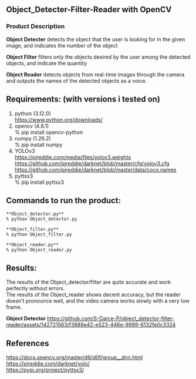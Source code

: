 ## Object_Detecter-Filter-Reader with OpenCV
### Product Description
**Object Detecter** detects the object that the user is looking for in the given image, and indicates the number of the object

**Object Filter** filters only the objects desired by the user among the detected objects, and indicate the quantity

**Object Reader** detects objects from real-time images through the camera and outputs the names of the detected objects as a voice.

## **Requirements: (with versions i tested on)**
1. python          (3.12.0)  
https://www.python.org/downloads/
2. opencv          (4.8.1)  
% pip install opencv-python
3. numpy           (1.26.2)  
% pip install numpy
4. YOLOv3  
https://pjreddie.com/media/files/yolov3.weights  
https://github.com/pjreddie/darknet/blob/master/cfg/yolov3.cfg  
https://github.com/pjreddie/darknet/blob/master/data/coco.names  
5. pyttsx3  
% pip install pyttsx3

## **Commands to run the product:**
```
**Object_detector.py**
% python Object_detector.py

**Object_filter.py**
% python Object_filter.py

**Object_reader.py**
% python Object_reader.py
```

## **Results:**
The results of the Object_detector/filter are quite accurate and work perfectly without errors.  
The results of the Object_reader shows decent accuracy, but the reader doesn't pronounce well, and the video camera works slowly with a very low frame.

**Object Detector**
https://github.com/S-Darce-P/object_detector-filter-reader/assets/142721563/f3888e42-e523-446e-9989-6132fe0c3324

## **References**
https://docs.opencv.org/master/d6/d0f/group__dnn.html  
https://pjreddie.com/darknet/yolo/  
https://pypi.org/project/pyttsx3/
